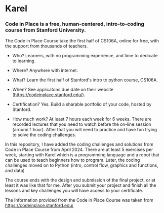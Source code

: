 # Karel

### Code in Place is a free, human-centered, intro-to-coding course from Stanford University.


The Code in Place Course take the first half of CS106A, online for free, with the support from thousands of teachers.

- Who? Learners, with no programming experience, and time to dedicate to learning.
 
- Where? Anywhere with internet.
 
- What? Learn the first half of Stanford's intro to python course, CS106A.

- When? See applicatons due date on their website (https://codeinplace.stanford.edu/).
 
- Certification? Yes. Build a sharable portfolio of your code, hosted by Stanford.
 
- How much work? At least 7 hours each week for 6 weeks. There are recorded lectures that you need to watch before the on-line session (around 1 hour). After that you will need to practice and have fun trying to solve the coding challenges.

 
In this repository, I have added the coding challenges and solutions from Code in Place Course from April 2024. There are at least 5 exercises per week, starting with Karel which is a programming language and a robot that can be used to teach beginners how to program. Later, the coding challenges moved on to Python (intro, control flow, graphics and functions, and data)


The course ends with the design and submission of the final project, or at least it was like that for me. After you submit your project and finish all the lessons and key challenges you will have access to your certificate.

The Information provided from the Code in Place Course was taken from https://codeinplace.stanford.edu/
